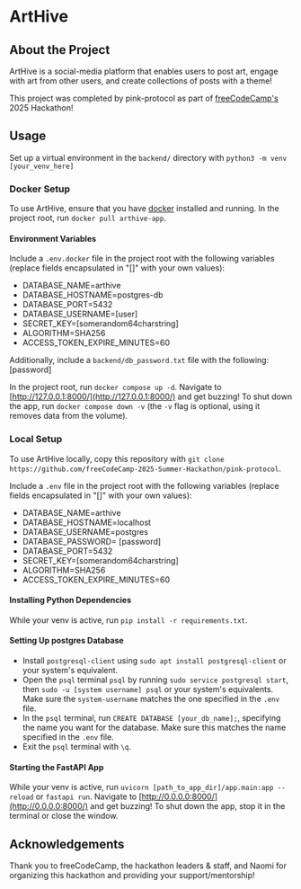 # ArtHive

## About the Project
ArtHive is a social-media platform that enables users to post art, engage with art from other users, and create collections of posts with a theme!

This project was completed by pink-protocol as part of [freeCodeCamp's](https://www.freecodecamp.org/) 2025 Hackathon!

## Usage
Set up a virtual environment in the `backend/` directory with `python3 -m venv [your_venv_here]`

### Docker Setup
To use ArtHive, ensure that you have [docker](https://www.docker.com/) installed and running. In the project root, run `docker pull arthive-app`. <!-- we should tag this differently... just arthive, no -app -->

#### Environment Variables
Include a `.env.docker` file in the project root with the following variables (replace fields encapsulated in "\[\]" with your own values):

* DATABASE_NAME=arthive
* DATABASE_HOSTNAME=postgres-db
* DATABASE_PORT=5432
* DATABASE_USERNAME=\[user\]
* SECRET_KEY=\[somerandom64charstring\]
* ALGORITHM=SHA256
* ACCESS_TOKEN_EXPIRE_MINUTES=60

Additionally, include a `backend/db_password.txt` file with the following:
\[password\]

In the project root, run `docker compose up -d`. Navigate to [http://127.0.0.1:8000/](http://127.0.0.1:8000/) and get buzzing! To shut down the app, run `docker compose down -v` (the `-v` flag is optional, using it removes data from the volume). <!-- We want to direct them to the root endpoint, right? -->

### Local Setup
To use ArtHive locally, copy this repository with `git clone https://github.com/freeCodeCamp-2025-Summer-Hackathon/pink-protocol`.

Include a `.env` file in the project root with the following variables (replace fields encapsulated in "\[\]" with your own values):

* DATABASE_NAME=arthive
* DATABASE_HOSTNAME=localhost
* DATABASE_USERNAME=postgres
* DATABASE_PASSWORD= \[password\]
* DATABASE_PORT=5432
* SECRET_KEY=\[somerandom64charstring\]
* ALGORITHM=SHA256
* ACCESS_TOKEN_EXPIRE_MINUTES=60

#### Installing Python Dependencies
While your venv is active, run `pip install -r requirements.txt`.

#### Setting Up postgres Database
* Install `postgresql-client` using `sudo apt install postgresql-client` or your system's equivalent.
* Open the `psql` terminal `psql` by running `sudo service postgresql start`, then `sudo -u [system username] psql` or your system's equivalents. Make sure the `system-username` matches the one specified in the `.env` file.
* In the `psql` terminal, run `CREATE DATABASE [your_db_name];`, specifying the name you want for the database. Make sure this matches the name specified in the `.env` file.
* Exit the `psql` terminal with `\q`. 

#### Starting the FastAPI App
While your venv is active, run `uvicorn [path_to_app_dir]/app.main:app --reload` or `fastapi run`.
Navigate to [http://0.0.0.0:8000/](http://0.0.0.0:8000/) and get buzzing! To shut down the app, stop it in the terminal or close the window.

## Acknowledgements
Thank you to freeCodeCamp, the hackathon leaders & staff, and Naomi for organizing this hackathon and providing your support/mentorship!